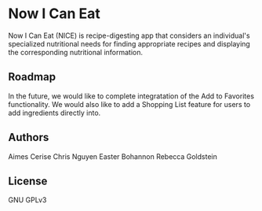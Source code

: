 # Now I Can Eat
Now I Can Eat (NICE) is recipe-digesting app that considers an individual's specialized nutritional needs for finding appropriate recipes and displaying the corresponding nutritional information.

## Roadmap
In the future, we would like to complete integratation of the Add to Favorites functionality. We would also like to add a Shopping List feature for users to add ingredients directly into.

## Authors
Aimes Cerise
Chris Nguyen
Easter Bohannon
Rebecca Goldstein

## License
GNU GPLv3